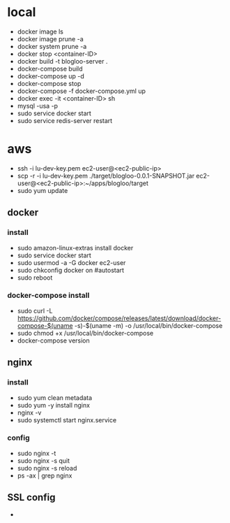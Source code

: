 # local
- docker image ls
- docker image prune -a
- docker system prune -a
- docker stop \<container-ID\>
- docker build -t blogloo-server .
- docker-compose build
- docker-compose up -d
- docker-compose stop
- docker-compose -f docker-compose.yml up
- docker exec -it \<container-ID\> sh
- mysql -usa -p
- sudo service docker start
- sudo service redis-server restart

# aws
- ssh -i lu-dev-key.pem ec2-user@\<ec2-public-ip\>
- scp -r -i lu-dev-key.pem ./target/blogloo-0.0.1-SNAPSHOT.jar ec2-user@\<ec2-public-ip\>:~/apps/blogloo/target
- sudo yum update
## docker
### install
- sudo amazon-linux-extras install docker
- sudo service docker start
- sudo usermod -a -G docker ec2-user
- sudo chkconfig docker on #autostart
- sudo reboot
### docker-compose install
- sudo curl -L https://github.com/docker/compose/releases/latest/download/docker-compose-$(uname -s)-$(uname -m) -o /usr/local/bin/docker-compose
- sudo chmod +x /usr/local/bin/docker-compose
- docker-compose version
## nginx
### install
- sudo yum clean metadata
- sudo yum -y install nginx
- nginx -v
- sudo systemctl start nginx.service
### config
- sudo nginx -t
- sudo nginx -s quit
- sudo nginx -s reload
- ps -ax | grep nginx
## SSL config
- 
